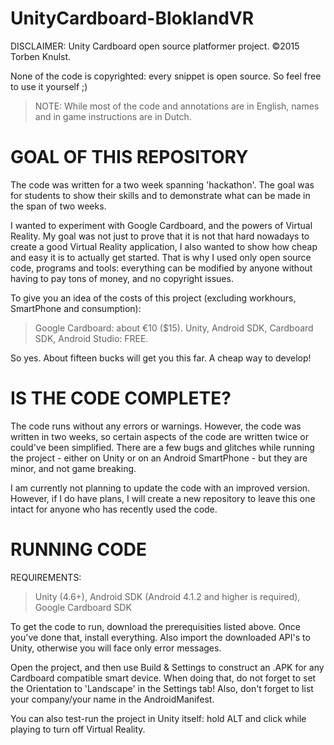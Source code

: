 # UnityCardboard-BloklandVR

DISCLAIMER:
Unity Cardboard open source platformer project.
©2015 Torben Knulst.

None of the code is copyrighted: every snippet is open source. So feel free to use it yourself ;)

> NOTE: While most of the code and annotations are in English, names and in game instructions are in Dutch.

GOAL OF THIS REPOSITORY
==================================================
The code was written for a two week spanning 'hackathon'. The goal was for students to show their skills and to demonstrate what can be made in the span of two weeks.

I wanted to experiment with Google Cardboard, and the powers of Virtual Reality. My goal was not just to prove that it is not that hard nowadays to create a good Virtual Reality application, I also wanted to show how cheap and easy it is to actually get started. That is why I used only open source code, programs and tools: everything can be modified by anyone without having to pay tons of money, and no copyright issues.

To give you an idea of the costs of this project (excluding workhours, SmartPhone and consumption):

> Google Cardboard: about €10 ($15). Unity, Android SDK, Cardboard SDK, Android Studio: FREE.


So yes. About fifteen bucks will get you this far. A cheap way to develop!

IS THE CODE COMPLETE?
==================================================
The code runs without any errors or warnings. However, the code was written in two weeks, so certain aspects of the code are written twice or could've been simplified. There are a few bugs and glitches while running the project - either on Unity or on an Android SmartPhone - but they are minor, and not game breaking.

I am currently not planning to update the code with an improved version. However, if I do have plans, I will create a new repository to leave this one intact for anyone who has recently used the code.

RUNNING CODE
==================================================
REQUIREMENTS:
> Unity (4.6+), Android SDK (Android 4.1.2 and higher is required), Google Cardboard SDK

To get the code to run, download the prerequisities listed above. Once you've done that, install everything. Also import the downloaded API's to Unity, otherwise you will face only error messages.

Open the project, and then use Build & Settings to construct an .APK for any Cardboard compatible smart device. When doing that, do not forget to set the Orientation to 'Landscape' in the Settings tab! Also, don't forget to list your company/your name in the AndroidManifest.

You can also test-run the project in Unity itself: hold ALT and click while playing to turn off Virtual Reality.
